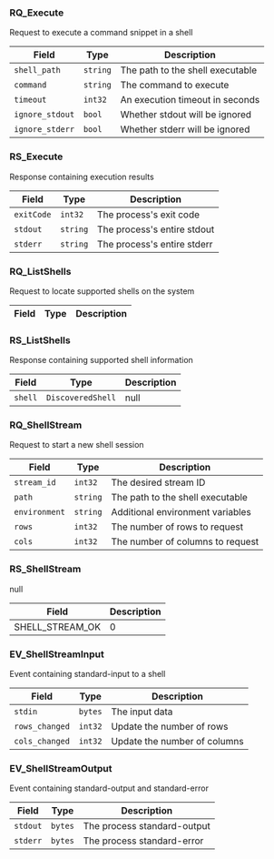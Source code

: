 
### RQ_Execute
Request to execute a command snippet in a shell

| Field | Type | Description |
|-------|------|-------------|
| `shell_path` | `string` | The path to the shell executable |
| `command` | `string` | The command to execute |
| `timeout` | `int32` | An execution timeout in seconds |
| `ignore_stdout` | `bool` | Whether stdout will be ignored |
| `ignore_stderr` | `bool` | Whether stderr will be ignored |

### RS_Execute
Response containing execution results

| Field | Type | Description |
|-------|------|-------------|
| `exitCode` | `int32` | The process's exit code |
| `stdout` | `string` | The process's entire stdout |
| `stderr` | `string` | The process's entire stderr |

### RQ_ListShells
Request to locate supported shells on the system

| Field | Type | Description |
|-------|------|-------------|

### RS_ListShells
Response containing supported shell information

| Field | Type | Description |
|-------|------|-------------|
| `shell` | `DiscoveredShell` | null |

### RQ_ShellStream
Request to start a new shell session

| Field | Type | Description |
|-------|------|-------------|
| `stream_id` | `int32` | The desired stream ID |
| `path` | `string` | The path to the shell executable |
| `environment` | `string` | Additional environment variables |
| `rows` | `int32` | The number of rows to request |
| `cols` | `int32` | The number of columns to request |

### RS_ShellStream
null

| Field | Description |
|-------|-------------|
| SHELL_STREAM_OK | 0 |

### EV_ShellStreamInput
Event containing standard-input to a shell

| Field | Type | Description |
|-------|------|-------------|
| `stdin` | `bytes` | The input data |
| `rows_changed` | `int32` | Update the number of rows |
| `cols_changed` | `int32` | Update the number of columns |

### EV_ShellStreamOutput
Event containing standard-output and standard-error

| Field | Type | Description |
|-------|------|-------------|
| `stdout` | `bytes` | The process standard-output |
| `stderr` | `bytes` | The process standard-error |
